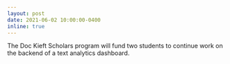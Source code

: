 ```yaml
---
layout: post
date: 2021-06-02 10:00:00-0400
inline: true
---
```


The Doc Kieft Scholars program will fund two students to continue work
on the backend of a text analytics dashboard.
